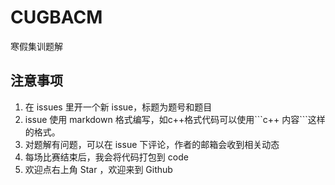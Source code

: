 # CUGBACM
寒假集训题解
## 注意事项
1. 在 issues 里开一个新 issue，标题为题号和题目
2. issue 使用 markdown 格式编写，如c++格式代码可以使用\`\`\`c++ 内容\`\`\`这样的格式。
3. 对题解有问题，可以在 issue 下评论，作者的邮箱会收到相关动态
4. 每场比赛结束后，我会将代码打包到 code
5. 欢迎点右上角 Star ，欢迎来到 Github
